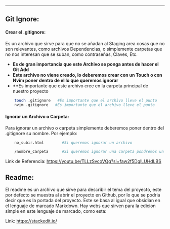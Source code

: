 
---
## Git Ignore:

####  Crear el .gitignore:

Es un archivo que sirve para que no se añadan al Staging area cosas que no son relevantes, como archivos Dependencias, o simplemente carpetas que no nos interesan que se suban, como contraseñas, Claves, Etc. 
- **Es de gran importancia que este Archivo se ponga antes de hacer el Git Add**
- **Este archivo no viene creado, lo deberemos crear con un Touch o con Nvim poner dentro de el lo que queremos ignorar**
- **Es importante que este archivo  cree en la carpeta principal de nuestro proyecto

```bash
	touch .gitignore   #Es importante que el archivo lleve el punto
	nvim .gitignore   #Es importante que el archivo lleve el punto
```


####  Ignorar un Archivo o Carpeta:
Para ignorar un archivo o carpeta simplemente deberemos poner dentro del .gitignore su nombre. Por ejemplo:

```bash
	no_subir.html        #Si queremos ignorar un archivo

	/nombre_Carpeta      #Si queremos ignorar una carpeta pondremos un slash

```

Link de Referencia: https://youtu.be/TLLzSvcoVQg?si=faw2f5DglLUHdLBS

## Readme:
El readme es un archivo que sirve para describir el tema del proyecto, este por defecto se muestra al abrir el proyecto en Github, por lo que se podria decir que es la portada del proyecto. Este se basa al igual que obsidian en el lenguaje de marcado Markdown. Hay webs que sirven para la edicion simple en este lenguaje de marcado, como esta: 

Link: https://stackedit.io/

















